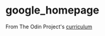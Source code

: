 # google_homepage
From The Odin Project's [curriculum](http://www.theodinproject.com/web-development-101/html-css)
